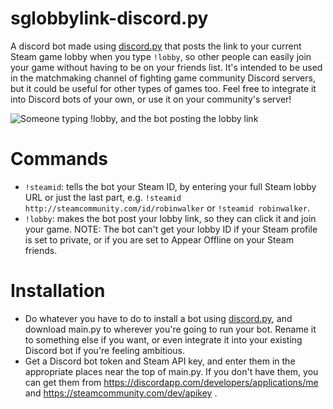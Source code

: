 # sglobbylink-discord.py
A discord bot made using [discord.py](https://github.com/Rapptz/discord.py) that posts the link to your current Steam game lobby when you type `!lobby`, so other people can easily join your game without having to be on your friends list. It's intended to be used in the matchmaking channel of fighting game community Discord servers, but it could be useful for other types of games too. Feel free to integrate it into Discord bots of your own, or use it on your community's server!

![Someone typing !lobby, and the bot posting the lobby link](https://github.com/itsmrpeck/sglobbylink-discord.py/blob/master/lobby_link.png "Example Usage")

# Commands

- `!steamid`: tells the bot your Steam ID, by entering your full Steam lobby URL or just the last part, e.g. `!steamid http://steamcommunity.com/id/robinwalker` or `!steamid robinwalker`.
- `!lobby`: makes the bot post your lobby link, so they can click it and join your game. NOTE: The bot can't get your lobby ID if your Steam profile is set to private, or if you are set to Appear Offline on your Steam friends.

# Installation

- Do whatever you have to do to install a bot using [discord.py](https://github.com/Rapptz/discord.py), and download main.py to wherever you're going to run your bot. Rename it to something else if you want, or even integrate it into your existing Discord bot if you're feeling ambitious.
- Get a Discord bot token and Steam API key, and enter them in the appropriate places near the top of main.py. If you don't have them, you can get them from https://discordapp.com/developers/applications/me and https://steamcommunity.com/dev/apikey .
